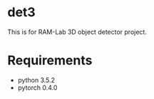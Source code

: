 # det3
This is for RAM-Lab 3D object detector project.
# Requirements
- python 3.5.2
- pytorch 0.4.0